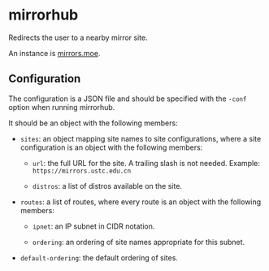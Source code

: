# mirrorhub

Redirects the user to a nearby mirror site.

An instance is [mirrors.moe](https://mirrors.moe).

## Configuration

The configuration is a JSON file and should be specified with the `-conf` option when running mirrorhub.

It should be an object with the following members:

* `sites`: an object mapping site names to site configurations, where a site configuration is an object with the following members:

  * `url`: the full URL for the site. A trailing slash is not needed. Example: `https://mirrors.ustc.edu.cn`

  * `distros`: a list of distros available on the site.

* `routes`: a list of routes, where every route is an object with the following members:

  * `ipnet`: an IP subnet in CIDR notation.

  * `ordering`: an ordering of site names appropriate for this subnet.

* `default-ordering`: the default ordering of sites.
